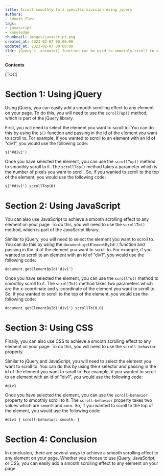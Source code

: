 ```yaml
---
title: Scroll smoothly to a specific division using jquery
authors:
- smooth_flow
tags:
- javascript
- knowledge
thumbnail: images/javascript.png
created_at: 2023-02-07 00:00:00
updated_at: 2023-02-07 00:00:00
tldr: jQuery`s .animate() function can be used to smoothly scroll to a div with an ID.
---
```


**Contents**

[TOC]

# Section 1: Using jQuery

Using jQuery, you can easily add a smooth scrolling effect to any element on your page. To do this, you will need to use the `scrollTop()` method, which is part of the jQuery library.

First, you will need to select the element you want to scroll to. You can do this by using the `$()` function and passing in the id of the element you want to scroll to. For example, if you wanted to scroll to an element with an id of "div1", you would use the following code:

`$('#div1')`

Once you have selected the element, you can use the `scrollTop()` method to smoothly scroll to it. The `scrollTop()` method takes a parameter which is the number of pixels you want to scroll. So, if you wanted to scroll to the top of the element, you would use the following code:

`$('#div1').scrollTop(0)`

# Section 2: Using JavaScript

You can also use JavaScript to achieve a smooth scrolling effect to any element on your page. To do this, you will need to use the `scrollTo()` method, which is part of the JavaScript library.

Similar to jQuery, you will need to select the element you want to scroll to. You can do this by using the `document.getElementById()` function and passing in the id of the element you want to scroll to. For example, if you wanted to scroll to an element with an id of "div1", you would use the following code:

`document.getElementById('div1')`

Once you have selected the element, you can use the `scrollTo()` method to smoothly scroll to it. The `scrollTo()` method takes two parameters which are the x-coordinate and y-coordinate of the element you want to scroll to. So, if you wanted to scroll to the top of the element, you would use the following code:

`document.getElementById('div1').scrollTo(0,0)`

# Section 3: Using CSS

Finally, you can also use CSS to achieve a smooth scrolling effect to any element on your page. To do this, you will need to use the `scroll-behavior` property.

Similar to jQuery and JavaScript, you will need to select the element you want to scroll to. You can do this by using the `#` selector and passing in the id of the element you want to scroll to. For example, if you wanted to scroll to an element with an id of "div1", you would use the following code:

`#div1`

Once you have selected the element, you can use the `scroll-behavior` property to smoothly scroll to it. The `scroll-behavior` property takes two values which are `smooth` and `auto`. So, if you wanted to scroll to the top of the element, you would use the following code:

`#div1 { scroll-behavior: smooth; }`

# Section 4: Conclusion

In conclusion, there are several ways to achieve a smooth scrolling effect to any element on your page. Whether you choose to use jQuery, JavaScript, or CSS, you can easily add a smooth scrolling effect to any element on your page.
